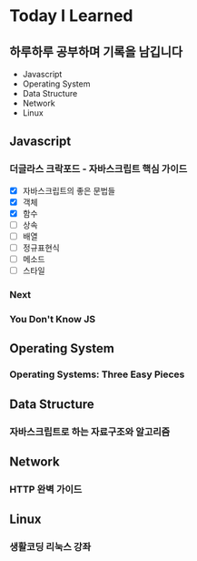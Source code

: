 # Today I Learned

## 하루하루 공부하며 기록을 남깁니다

-   Javascript
-   Operating System
-   Data Structure
-   Network
-   Linux

## Javascript

### 더글라스 크락포드 - 자바스크립트 핵심 가이드

-   [x] 자바스크립트의 좋은 문법들
-   [x] 객체
-   [x] 함수
-   [ ] 상속
-   [ ] 배열
-   [ ] 정규표현식
-   [ ] 메소드
-   [ ] 스타일

### Next

### You Don't Know JS

## Operating System

### Operating Systems: Three Easy Pieces

## Data Structure

### 자바스크립트로 하는 자료구조와 알고리즘

## Network

### HTTP 완벽 가이드

## Linux

### 생활코딩 리눅스 강좌
